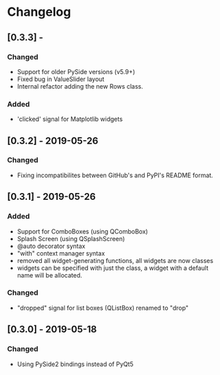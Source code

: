 # Changelog


## [0.3.3] - 

### Changed
  - Support for older PySide versions (v5.9+)
  - Fixed bug in ValueSlider layout
  - Internal refactor adding the new Rows class.

### Added
  - 'clicked' signal for Matplotlib widgets


## [0.3.2] - 2019-05-26

### Changed
  - Fixing incompatibilites between GitHub's and PyPI's README format.

## [0.3.1] - 2019-05-26

### Added
 - Support for ComboBoxes (using QComboBox)
 - Splash Screen (using QSplashScreen)
 - @auto decorator syntax
 - "with" context manager syntax
 - removed all widget-generating functions, all widgets are now classes
 - widgets can be specified with just the class, a widget with a default name
   will be allocated.
 
### Changed
 - "dropped" signal for list boxes (QListBox) renamed to "drop"


## [0.3.0] - 2019-05-18

### Changed
 - Using PySide2 bindings instead of PyQt5

